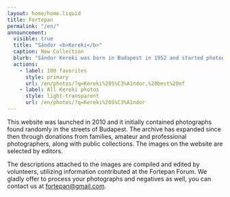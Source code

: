 ```yaml
---
layout: home/home.liquid
title: Fortepan
permalink: "/en/"
announcement:
  visible: true
  title: "Sándor <b>Kereki</b>"
  caption: New Collection
  blurb: "Sándor Kereki was born in Budapest in 1952 and started photographing at the age of 16. On his images, grotesque as well as emotional scenes come to life from the everyday life of socialist Hungary in the 70s. After fifty years he decided to pulish his images that depict the world of a street photographer focusing primarily on people, special figures and odd characters. From the thousands of negatives taken by him over ten years, we selected 1,850 photographs for Fortepan and we also recommend to check out our hundred favorite Kereki photos."
  actions:
    - label: 100 favorites
      style: primary
      url: /en/photos/?q=Kereki%20S%C3%A1ndor,%20best%20of
    - label: All Kereki photos
      style: light-transparent
      url: /en/photos/?q=Kereki%20S%C3%A1ndor
---
```


This website was launched in 2010 and it initially contained photographs found randomly in the streets of Budapest. The archive has expanded since then through donations from families, amateur and professional photographers, along with public collections. The images on the website are selected by editors.

The descriptions attached to the images are compiled and edited by volunteers, utilizing information contributed at the Fortepan Forum. We gladly offer to process your photographs and negatives as well, you can contact us at [fortepan@gmail.com](mailto:fortepan@gmail.com).
